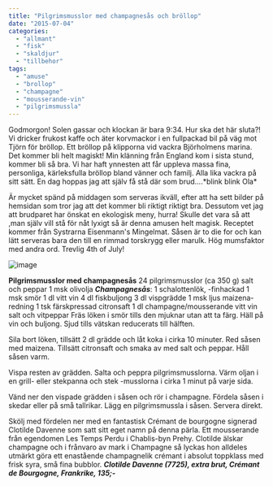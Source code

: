 ```yaml
---
title: "Pilgrimsmusslor med champagnesås och bröllop"
date: "2015-07-04"
categories: 
  - "allmant"
  - "fisk"
  - "skaldjur"
  - "tillbehor"
tags: 
  - "amuse"
  - "brollop"
  - "champagne"
  - "mousserande-vin"
  - "pilgrimsmussla"
---
```


Godmorgon! Solen gassar och klockan är bara 9:34. Hur ska det här sluta?! Vi dricker frukost kaffe och äter korvmackor i en fullpackad bil på väg mot Tjörn för bröllop. Ett bröllop på klipporna vid vackra Björholmens marina. Det kommer bli helt magiskt! Min klänning från England kom i sista stund, kommer bli så bra. Vi har haft ynnesten att får uppleva massa fina, personliga, kärleksfulla bröllop bland vänner och familj. Alla lika vackra på sitt sätt. En dag hoppas jag att själv få stå där som brud....\*blink blink Ola\*

Är mycket spänd på middagen som serveras ikväll, efter att ha sett bilder på hemsidan som tror jag att det kommer bli riktigt riktigt bra. Dessutom vet jag att brudparet har önskat en ekologisk meny, hurra! Skulle det vara så att ,man själv vill stå för nåt lyxigt så är denna amusen helt magisk. Receptet kommer från Systrarna Eisenmann's Mingelmat. Såsen är to die for och kan lätt serveras bara den till en rimmad torskrygg eller marulk. Hög mumsfaktor med andra ord. Trevlig 4th of July!

![image](/static/img/image-1020x1360.jpg)

**Pilgrimsmusslor med champagnesås** 24 pilgrimsmusslor (ca 350 g) salt och peppar 1 msk olivolja _**Champagnesås**_: 1 schalottenlök, -finhackad 1 msk smör 1 dl vitt vin 4 dl fiskbuljong 3 dl vispgrädde 1 msk ljus maizena-redning 1 tsk färskpressad citronsaft 1 dl champagne/mousserande vitt vin salt och vitpeppar Fräs löken i smör tills den mjuknar utan att ta färg. Häll på vin och buljong. Sjud tills vätskan reducerats till hälften.

Sila bort löken, tillsätt 2 dl grädde och låt koka i cirka 10 minuter. Red såsen med maizena. Tillsätt citronsaft och smaka av med salt och peppar. Håll såsen varm.

Vispa resten av grädden. Salta och peppra pilgrimsmusslorna. Värm oljan i en grill- eller stekpanna och stek -musslorna i cirka 1 minut på varje sida.

Vänd ner den vispade grädden i såsen och rör i champagne. Fördela såsen i skedar eller på små tallrikar. Lägg en pilgrimsmussla i såsen. Servera direkt.

Skölj med fördelen ner med en fantastisk Crémant de bourgogne signerad Clotilde Davenne som satt sitt eget namn på denna pärla. Ett mousserande från egendomen Les Temps Perdu i Chablis-byn Prehy. Clotilde älskar champagne och i frånvaro av mark i Champagne så lyckas hon alldeles utmärkt göra ett enastående champagnelik crémant i absolut toppklass med frisk syra, små fina bubblor. **_Clotilde Davenne (7725), extra brut, Crémant de Bourgogne, Frankrike, 135;-_**
